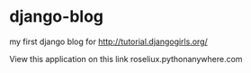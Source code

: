 # django-blog
my first django blog for http://tutorial.djangogirls.org/

View this application on this link roseliux.pythonanywhere.com
